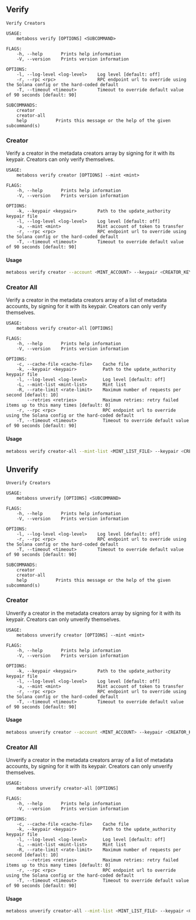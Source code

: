 ## Verify

```
Verify Creators

USAGE:
    metaboss verify [OPTIONS] <SUBCOMMAND>

FLAGS:
    -h, --help       Prints help information
    -V, --version    Prints version information

OPTIONS:
    -l, --log-level <log-level>    Log level [default: off]
    -r, --rpc <rpc>                RPC endpoint url to override using the Solana config or the hard-coded default
    -T, --timeout <timeout>        Timeout to override default value of 90 seconds [default: 90]

SUBCOMMANDS:
    creator        
    creator-all    
    help           Prints this message or the help of the given subcommand(s)
```

### Creator

Verify a creator in the metadata creators array by signing for it with its keypair. Creators can only verify themselves.


```
USAGE:
    metaboss verify creator [OPTIONS] --mint <mint>

FLAGS:
    -h, --help       Prints help information
    -V, --version    Prints version information

OPTIONS:
    -k, --keypair <keypair>        Path to the update_authority keypair file
    -l, --log-level <log-level>    Log level [default: off]
    -a, --mint <mint>              Mint account of token to transfer
    -r, --rpc <rpc>                RPC endpoint url to override using the Solana config or the hard-coded default
    -T, --timeout <timeout>        Timeout to override default value of 90 seconds [default: 90]
```

#### Usage

```bash
metaboss verify creator --account <MINT_ACCOUNT> --keypair <CREATOR_KEYPAIR_FILE>
```


### Creator All


Verify a creator in the metadata creators array of a list of metadata accounts, by signing for it with its keypair. Creators can only verify themselves.

```
USAGE:
    metaboss verify creator-all [OPTIONS]

FLAGS:
    -h, --help       Prints help information
    -V, --version    Prints version information

OPTIONS:
    -c, --cache-file <cache-file>    Cache file
    -k, --keypair <keypair>          Path to the update_authority keypair file
    -l, --log-level <log-level>      Log level [default: off]
    -L, --mint-list <mint-list>      Mint list
    -R, --rate-limit <rate-limit>    Maximum number of requests per second [default: 10]
        --retries <retries>          Maximum retries: retry failed items up to this many times [default: 0]
    -r, --rpc <rpc>                  RPC endpoint url to override using the Solana config or the hard-coded default
    -T, --timeout <timeout>          Timeout to override default value of 90 seconds [default: 90]
```

#### Usage

```bash
metaboss verify creator-all --mint-list <MINT_LIST_FILE> --keypair <CREATOR_KEYPAIR_FILE>
```

## Unverify

```
Unverify Creators

USAGE:
    metaboss unverify [OPTIONS] <SUBCOMMAND>

FLAGS:
    -h, --help       Prints help information
    -V, --version    Prints version information

OPTIONS:
    -l, --log-level <log-level>    Log level [default: off]
    -r, --rpc <rpc>                RPC endpoint url to override using the Solana config or the hard-coded default
    -T, --timeout <timeout>        Timeout to override default value of 90 seconds [default: 90]

SUBCOMMANDS:
    creator        
    creator-all    
    help           Prints this message or the help of the given subcommand(s)
```

### Creator

Unverify a creator in the metadata creators array by signing for it with its keypair. Creators can only unverify themselves.

```
USAGE:
    metaboss unverify creator [OPTIONS] --mint <mint>

FLAGS:
    -h, --help       Prints help information
    -V, --version    Prints version information

OPTIONS:
    -k, --keypair <keypair>        Path to the update_authority keypair file
    -l, --log-level <log-level>    Log level [default: off]
    -a, --mint <mint>              Mint account of token to transfer
    -r, --rpc <rpc>                RPC endpoint url to override using the Solana config or the hard-coded default
    -T, --timeout <timeout>        Timeout to override default value of 90 seconds [default: 90]
```

#### Usage

```bash
metaboss unverify creator --account <MINT_ACCOUNT> --keypair <CREATOR_KEYPAIR_FILE>
```

### Creator All

Unverify a creator in the metadata creators array of a list of metadata accounts, by signing for it with its keypair. Creators can only unverify themselves.

```
USAGE:
    metaboss unverify creator-all [OPTIONS]

FLAGS:
    -h, --help       Prints help information
    -V, --version    Prints version information

OPTIONS:
    -c, --cache-file <cache-file>    Cache file
    -k, --keypair <keypair>          Path to the update_authority keypair file
    -l, --log-level <log-level>      Log level [default: off]
    -L, --mint-list <mint-list>      Mint list
    -R, --rate-limit <rate-limit>    Maximum number of requests per second [default: 10]
        --retries <retries>          Maximum retries: retry failed items up to this many times [default: 0]
    -r, --rpc <rpc>                  RPC endpoint url to override using the Solana config or the hard-coded default
    -T, --timeout <timeout>          Timeout to override default value of 90 seconds [default: 90]
```

#### Usage

```bash
metaboss unverify creator-all --mint-list <MINT_LIST_FILE> --keypair <CREATOR_KEYPAIR_FILE>
```